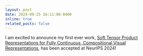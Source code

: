 ```yaml
---
layout: post
date: 2024-09-25 16:11:00-0400
inline: true
related_posts: false
---
```


I am excited to announce my first ever work, <a href="https://neurips.cc/virtual/2024/poster/93635">Soft Tensor Product Representations for Fully Continuous, Compositional Visual Representations</a>, 
has been accepted at NeurIPS 2024!